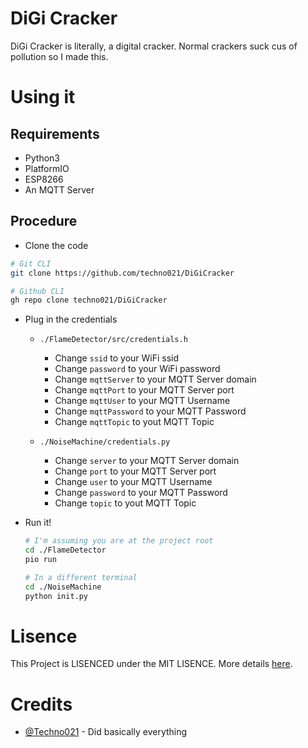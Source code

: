 # DiGi Cracker
DiGi Cracker is literally, a digital cracker. Normal crackers suck cus of pollution so I made this.

# Using it
## Requirements
- Python3
- PlatformIO
- ESP8266
- An MQTT Server

## Procedure
- Clone the code
```bash
# Git CLI
git clone https://github.com/techno021/DiGiCracker

# Github CLI
gh repo clone techno021/DiGiCracker
```

- Plug in the credentials
  - `./FlameDetector/src/credentials.h`
    - Change `ssid` to your WiFi ssid
    - Change `password` to your WiFi password
    - Change `mqttServer` to your MQTT Server domain
    - Change `mqttPort` to your MQTT Server port
    - Change `mqttUser` to your MQTT Username
    - Change `mqttPassword` to your MQTT Password
    - Change `mqttTopic` to yout MQTT Topic

  - `./NoiseMachine/credentials.py`
    - Change `server` to your MQTT Server domain
    - Change `port` to your MQTT Server port
    - Change `user` to your MQTT Username
    - Change `password` to your MQTT Password
    - Change `topic` to yout MQTT Topic

- Run it!
  ```bash
  # I'm assuming you are at the project root
  cd ./FlameDetector
  pio run

  # In a different terminal
  cd ./NoiseMachine
  python init.py
  ```

# Lisence
This Project is LISENCED under the MIT LISENCE. More details [here](https://github.com/techno021/DiGiCracker/blob/main/LICENSE.md).

# Credits
- [@Techno021](https://github.com/techno021) - Did basically everything
